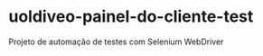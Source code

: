 uoldiveo-painel-do-cliente-test
===============================

Projeto de automação de testes com Selenium WebDriver
